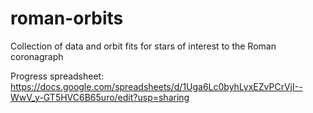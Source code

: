 # roman-orbits
Collection of data and orbit fits for stars of interest to the Roman coronagraph

Progress spreadsheet: https://docs.google.com/spreadsheets/d/1Uga6Lc0byhLyxEZvPCrVjI--WwV_y-GT5HVC6B65uro/edit?usp=sharing

